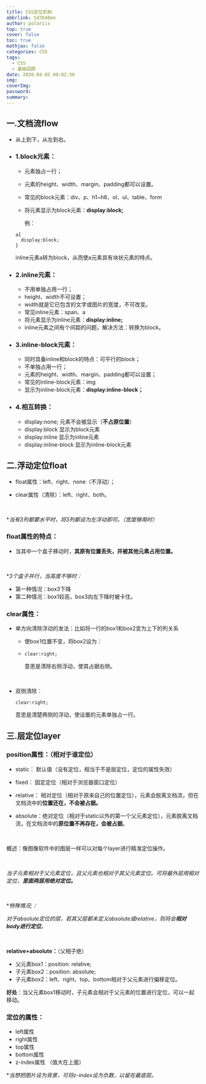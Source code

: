 ```yaml
---
title: CSS定位机制
abbrlink: 5d7648ee
author: polariis
top: true
cover: false
toc: true
mathjax: false
categories: CSS
tags:
  - CSS
  - 基础回顾
date: 2020-04-05 00:02:56
img:
coverImg:
password:
summary:
---
```


## 一.文档流flow

- 从上到下，从左到右。

- ### 1.block元素：

  - 元素独占一行；

  - 元素的height、width、margin、padding都可以设置。

  - 常见的block元素：div、p、h1~h6、ol、ul、table、form

  - 将元素显示为block元素：**display:block;**

    例：

  ```
  a{
  	display:block;
  }
  ```

  inline元素a转为block，从而使a元素具有块状元素的特点。

- ### 2.inline元素：

  - 不用单独占用一行；
  - height、width不可设置；
  - width就是它已包含的文字或图片的宽度，不可改变。
  - 常见inline元素：span、a
  - 将元素显示为inline元素：**display:inline;**
  - inline元素之间有个间距的问题，解决方法：转换为block。

- ### 3.inline-block元素：

  - 同时具备inline和block的特点：可平行的block；
  - 不单独占用一行；
  - 元素的height、width、margin、padding都可以设置；
  - 常见的inline-block元素：img
  - 显示为inline-block元素：**display:inline-block；**

- ### 4.相互转换：

  - display:none;			     元素不会被显示（**不占原位置**）
  - display:block		          显示为block元素
  - display:inline	              显示为inline元素
  - display:inline-block		显示为inline-block元素

## 二.浮动定位float

- float属性：left、right、none（不浮动）；

- clear属性（清除）：left、right、both。

  </br>

**当有3列都要水平时，将3列都设为左浮动即可。（宽度够用时）*

### float属性的特点：

- 当其中一个盒子移动时，**其原有位置丢失，并被其他元素占用位置。**

  </br>

**3个盒子并行，当高度不够时：*

- 第一种情况：box3下降
- 第二种情况：box1较高，box3向左下降时被卡住。

### clear属性：

- 单方向清除浮动的发法：比如将一行的box1和box2变为上下的列关系

  - 使box1位置不变，将box2设为：

  - ```
    clear:right; 
    ```

      意思是清除右侧浮动，使其占据右侧。
    
    </br>

- 双侧清除：

  ```
  clear:right;
  ```

  意思是清楚两侧的浮动，使设置的元素单独占一行。

## 三.层定位layer

### position属性：（相对于谁定位）

- static：      默认值（没有定位，相当于不是层定位，定位的属性失效）

- fixed：      固定定位（相对于浏览器窗口定位）

- relative： 相对定位（相对于原来自己的位置定位），元素会脱离文档流，但在文档流中的**位置还在，不会被占据。**

- absolute：绝对定位（相对于static以外的第一个父元素定位），元素脱离文档流，在文档流中的**原位置不再存在，会被占据**。

  </br>

概述：像图像软件中的图层一样可以对每个layer进行精准定位操作。

</br>

*当子元素相对于父元素定位，且父元素也相对于其父元素定位。可将最外层用相对定位，**里面两层用绝对定位。***

</br>

**特殊情况;：*

*对于absolute定位的层，若其父层都未定义absolute或relative，则将会**相对body进行定位**。*

</br>

**relative+absolute：**（父相子绝）

- 父元素box1：position: relative;
- 子元素box2：position: absolute;
- 子元素box2：left、right、top、bottom相对于父元素进行偏移定位。

**好处**：当父元素box1移动时，子元素会相对于父元素的位置进行定位，可以一起移动。

### 定位的属性：

- left属性
- right属性
- top属性
- bottom属性
- z-index属性  （值大在上面）

**当想把图片设为背景，可将z-index设为负数，以留在最底层。*

</br>

</br>

